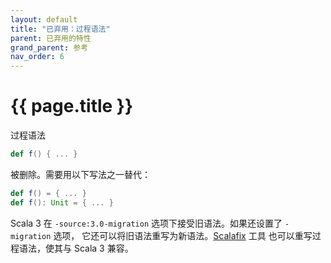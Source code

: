 ```yaml
---
layout: default
title: "已弃用：过程语法"
parent: 已弃用的特性
grand_parent: 参考
nav_order: 6
---
```


# {{ page.title }}

过程语法
```scala
def f() { ... }
```
被删除。需要用以下写法之一替代：

```scala
def f() = { ... }
def f(): Unit = { ... }
```

Scala 3 在 `-source:3.0-migration` 选项下接受旧语法。如果还设置了 `-migration` 选项，
它还可以将旧语法重写为新语法。[Scalafix](https://scalacenter.github.io/scalafix/) 工具
也可以重写过程语法，使其与 Scala 3 兼容。
